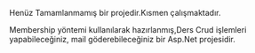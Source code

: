 

Henüz Tamamlanmamış bir projedir.Kısmen çalışmaktadır.

Membership yöntemi kullanılarak hazırlanmış,Ders Crud işlemleri yapabileceğiniz, mail göderebileceğiniz bir Asp.Net projesidir.
